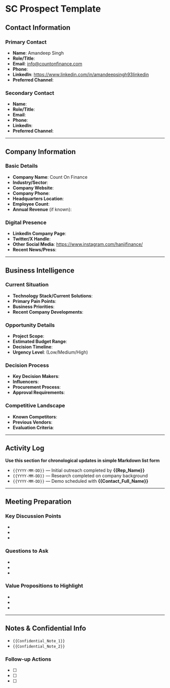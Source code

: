 # SC Prospect Template 

## Contact Information

### Primary Contact

- **Name**: Amandeep Singh  
- **Role/Title**:  
- **Email**: info@countonfinance.com  
- **Phone**:  
- **LinkedIn**: https://www.linkedin.com/in/amandeepsingh93linkedin  
- **Preferred Channel**:  

### Secondary Contact

- **Name**:  
- **Role/Title**:  
- **Email**:  
- **Phone**:  
- **LinkedIn**:  
- **Preferred Channel**:  

---

## Company Information

### Basic Details
- **Company Name**: Count On Finance
- **Industry/Sector**: 
- **Company Website**: 
- **Company Phone**: 
- **Headquarters Location**: 
- **Employee Count**: 
- **Annual Revenue** (if known): 

### Digital Presence
- **LinkedIn Company Page**: 
- **Twitter/X Handle**: 
- **Other Social Media**: https://www.instagram.com/hanjifinance/
- **Recent News/Press**: 

---

## Business Intelligence

### Current Situation
- **Technology Stack/Current Solutions**: 
- **Primary Pain Points**: 
- **Business Priorities**: 
- **Recent Company Developments**: 

### Opportunity Details
- **Project Scope**: 
- **Estimated Budget Range**: 
- **Decision Timeline**: 
- **Urgency Level**: (Low/Medium/High)

### Decision Process
- **Key Decision Makers**: 
- **Influencers**: 
- **Procurement Process**: 
- **Approval Requirements**: 

### Competitive Landscape
- **Known Competitors**: 
- **Previous Vendors**: 
- **Evaluation Criteria**: 

---

## Activity Log

**Use this section for chronological updates in simple Markdown list form**

- `{{YYYY-MM-DD}}` — Initial outreach completed by **{{Rep_Name}}**
- `{{YYYY-MM-DD}}` — Research completed on company background
- `{{YYYY-MM-DD}}` — Demo scheduled with **{{Contact_Full_Name}}**

---

## Meeting Preparation

### Key Discussion Points
- 
- 
- 

### Questions to Ask
- 
- 
- 

### Value Propositions to Highlight
- 
- 
- 

---

## Notes & Confidential Info

- `{{Confidential_Note_1}}`  
- `{{Confidential_Note_2}}`  

### Follow-up Actions
- [ ] 
- [ ] 
- [ ]